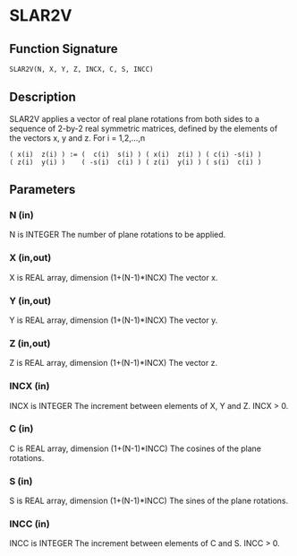 # SLAR2V

## Function Signature

```fortran
SLAR2V(N, X, Y, Z, INCX, C, S, INCC)
```

## Description


 SLAR2V applies a vector of real plane rotations from both sides to
 a sequence of 2-by-2 real symmetric matrices, defined by the elements
 of the vectors x, y and z. For i = 1,2,...,n

    ( x(i)  z(i) ) := (  c(i)  s(i) ) ( x(i)  z(i) ) ( c(i) -s(i) )
    ( z(i)  y(i) )    ( -s(i)  c(i) ) ( z(i)  y(i) ) ( s(i)  c(i) )

## Parameters

### N (in)

N is INTEGER The number of plane rotations to be applied.

### X (in,out)

X is REAL array, dimension (1+(N-1)*INCX) The vector x.

### Y (in,out)

Y is REAL array, dimension (1+(N-1)*INCX) The vector y.

### Z (in,out)

Z is REAL array, dimension (1+(N-1)*INCX) The vector z.

### INCX (in)

INCX is INTEGER The increment between elements of X, Y and Z. INCX > 0.

### C (in)

C is REAL array, dimension (1+(N-1)*INCC) The cosines of the plane rotations.

### S (in)

S is REAL array, dimension (1+(N-1)*INCC) The sines of the plane rotations.

### INCC (in)

INCC is INTEGER The increment between elements of C and S. INCC > 0.

